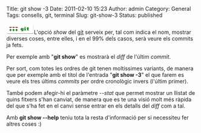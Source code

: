 Title: git show -3
Date: 2011-02-10 15:23
Author: admin
Category: General
Tags: consells, git, terminal
Slug: git-show-3
Status: published

[<img src="./wp-content/uploads/2009/03/git-logo.png" title="git-logo" class="alignright size-full wp-image-540" width="73" height="28" />](./wp-content/uploads/2009/03/git-logo.png)L'opció *show* del [git](http://git-scm.com/ "Pàgina web del git, el programa de control de versions distribuït") serveix per, tal com indica el nom, mostrar diverses coses, entre elles, i en el 99% dels casos, serà veure els commits ja fets.

Per exemple amb "**git show**" es mostrarà el *diff* de l'últim *commit*.

Per sort, com totes les ordres de git tenen moltíssimes variants, de manera que per exemple amb el títol de l'entrada "**git show -3**" el que farem es veure els tres últims *commits* per ordre cronològic invers (l'últim primer).

També podem afegir-hi el paràmetre *--stat* que permet mostrar un llistat de quins fitxers s'han canviat, de manera que es te una visió molt més ràpida del que s'ha fet en el canvi sense entrar en els detalls del *diff* com a tal.

Amb **git show --help** teniu tota la resta d'informació per si necessiteu fer altres coses :)
